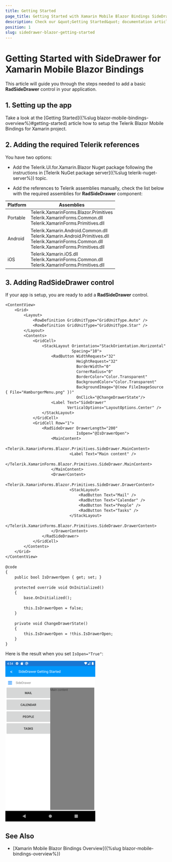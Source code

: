 ```yaml
---
title: Getting Started
page_title: Getting Started with Xamarin Mobile Blazor Bindings SideDrawer Control
description: Check our &quot;Getting Started&quot; documentation article for Telerik SideDrawer for Xamarin Mobile Blazor Bindings
position: 1
slug: sidedrawer-blazor-getting-started
---
```


# Getting Started with SideDrawer for Xamarin Mobile Blazor Bindings

This article will guide you through the steps needed to add a basic **RadSideDrawer** control in your application.

## 1. Setting up the app

Take a look at the [Getting Started]({%slug blazor-mobile-bindings-overview%}#getting-started) article how to setup the Telerik Blazor Mobile Bindings for Xamarin project.

## 2. Adding the required Telerik references

You have two options:

* Add the Telerik.UI.for.Xamarin.Blazor Nuget package following the instructions in [Telerik NuGet package server]({%slug telerik-nuget-server%}) topic.

* Add the references to Telerik assemblies manually, check the list below with the required assemblies for **RadSideDrawer** component:

| Platform | Assemblies |
| -------- | ---------- |
| Portable | Telerik.XamarinForms.Blazor.Primitives<br/>Telerik.XamarinForms.Common.dll<br/>Telerik.XamarinForms.Primitives.dll |
| Android  | Telerik.Xamarin.Android.Common.dll<br/>Telerik.Xamarin.Android.Primitives.dll<br/>Telerik.XamarinForms.Common.dll<br/>Telerik.XamarinForms.Primitives.dll |
| iOS      | Telerik.Xamarin.iOS.dll <br/>Telerik.XamarinForms.Common.dll<br/>Telerik.XamarinForms.Primitives.dll |

## 3. Adding RadSideDrawer control

If your app is setup, you are ready to add a **RadSideDrawer** control.

```
<ContentView>
    <Grid>
        <Layout>
            <RowDefinition GridUnitType="GridUnitType.Auto" />
            <RowDefinition GridUnitType="GridUnitType.Star" />
        </Layout>
        <Contents>
            <GridCell>
                <StackLayout Orientation="StackOrientation.Horizontal"
                             Spacing="10">
                    <RadButton WidthRequest="32"
                               HeightRequest="32"
                               BorderWidth="0"
                               CornerRadius="0"
                               BorderColor="Color.Transparent"
                               BackgroundColor="Color.Transparent"
                               BackgroundImage="@(new FileImageSource { File="HamburgerMenu.png" })"
                               OnClick="@ChangeDrawerState"/>
                    <Label Text="SideDrawer"
                           VerticalOptions="LayoutOptions.Center" />
                </StackLayout>
            </GridCell>
            <GridCell Row="1">
                <RadSideDrawer DrawerLength="200"
                               IsOpen="@IsDrawerOpen">
                    <MainContent>
                        <Telerik.XamarinForms.Blazor.Primitives.SideDrawer.MainContent>
                            <Label Text="Main content" />
                        </Telerik.XamarinForms.Blazor.Primitives.SideDrawer.MainContent>
                    </MainContent>
                    <DrawerContent>
                        <Telerik.XamarinForms.Blazor.Primitives.SideDrawer.DrawerContent>
                            <StackLayout>
                                <RadButton Text="Mail" />
                                <RadButton Text="Calendar" />
                                <RadButton Text="People" />
                                <RadButton Text="Tasks" />
                            </StackLayout>
                        </Telerik.XamarinForms.Blazor.Primitives.SideDrawer.DrawerContent>
                    </DrawerContent>
                </RadSideDrawer>
            </GridCell>
        </Contents>
    </Grid>
</ContentView>

@code
{
    public bool IsDrawerOpen { get; set; }

    protected override void OnInitialized()
    {
        base.OnInitialized();

        this.IsDrawerOpen = false;
    }

    private void ChangeDrawerState()
    {
        this.IsDrawerOpen = !this.IsDrawerOpen;
    }
}
```

Here is the result when you set `IsOpen="True"`:
 
![SideDrawer example](images/sidedrawer-getting-started.png)

## See Also

- [Xamarin Mobile Blazor Bindings Overview]({%slug blazor-mobile-bindings-overview%})
